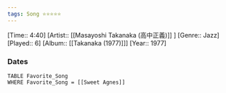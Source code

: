 ```yaml
---
tags: Song ⭐⭐⭐⭐⭐ 
---
```

[Time:: 4:40]
[Artist:: [[Masayoshi Takanaka (高中正義)]] ]
[Genre:: Jazz]
[Played:: 6]
[Album:: [[Takanaka (1977)]]]
[Year:: 1977]
### Dates
````dataview
TABLE Favorite_Song
WHERE Favorite_Song = [[Sweet Agnes]]
````